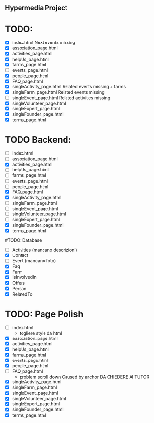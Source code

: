 ## Hypermedia Project

# TODO:
- [x] index.html                Next events missing
- [x] association_page.html
- [x] activities_page.html
- [x] helpUs_page.html
- [x] farms_page.html
- [ ] events_page.html
- [x] people_page.html
- [x] FAQ_page.html            
- [x] singleActivity_page.html  Related events missing + farms
- [x] singleFarm_page.html      Related events missing
- [ ] singleEvent_page.html     Related activities missing
- [x] singleVolunteer_page.html
- [x] singleExpert_page.html
- [x] singleFounder_page.html
- [x] terms_page.html

# TODO Backend:
- [ ] index.html               
- [ ] association_page.html
- [x] activities_page.html
- [ ] helpUs_page.html
- [ ] farms_page.html
- [ ] events_page.html
- [ ] people_page.html
- [x] FAQ_page.html
- [x] singleActivity_page.html
- [ ] singleFarm_page.html
- [ ] singleEvent_page.html
- [ ] singleVolunteer_page.html
- [ ] singleExpert_page.html
- [x] singleFounder_page.html
- [x] terms_page.html

#TODO: Database
- [ ] Activities (mancano descrizioni)
- [x] Contact
- [ ] Event (mancano foto)
- [x] Faq
- [x] Farm
- [x] IsInvolvedIn
- [x] Offers
- [x] Person
- [x] RelatedTo

# TODO: Page Polish
- [ ] index.html
    - togliere style da html
- [x] association_page.html
- [x] activities_page.html
- [x] helpUs_page.html
- [x] farms_page.html
- [x] events_page.html
- [x] people_page.html
- [ ] FAQ_page.html                 
    - problem scroll down  Caused by anchor DA CHIEDERE AI TUTOR
- [x] singleActivity_page.html
- [x] singleFarm_page.html
- [x] singleEvent_page.html
- [x] singleVolunteer_page.html 
- [x] singleExpert_page.html
- [x] singleFounder_page.html 
- [x] terms_page.html